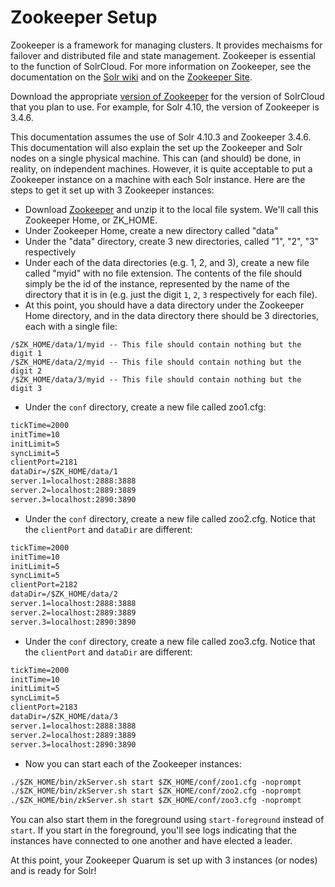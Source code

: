 # Zookeeper Setup

Zookeeper is a framework for managing clusters.  It provides mechaisms for failover and distributed file and state management.  Zookeeper is essential to the function of SolrCloud.  For more information on Zookeeper, see the documentation on the [Solr wiki](https://cwiki.apache.org/confluence/display/solr/SolrCloud+Configuration+and+Parameters) and on the [Zookeeper Site](http://zookeeper.apache.org/).

Download the appropriate [version of Zookeeper](https://cwiki.apache.org/confluence/display/solr/Setting+Up+an+External+ZooKeeper+Ensemble) for the version of SolrCloud that you plan to use.  For example, for Solr 4.10, the version of Zookeeper is 3.4.6.

This documentation assumes the use of Solr 4.10.3 and Zookeeper 3.4.6.  This documentation will also explain the set up the Zookeeper and Solr nodes on a single physical machine.  This can (and should) be done, in reality, on independent machines.  However, it is quite acceptable to put a Zookeeper instance on a machine with each Solr instance.  Here are the steps to get it set up with 3 Zookeeper instances:

- Download [Zookeeper](http://zookeeper.apache.org/releases.html) and unzip it to the local file system. We'll call this Zookeeper Home, or ZK_HOME.
- Under Zookeeper Home, create a new directory called "data"
- Under the "data" directory, create 3 new directories, called "1", "2", "3" respectively
- Under each of the data directories (e.g. 1, 2, and 3), create a new file called "myid" with no file extension.  The contents of the file should simply be the id of the instance, represented by the name of the directory that it is in (e.g. just the digit ```1```, ```2```, ```3``` respectively for each file).
- At this point, you should have a data directory under the Zookeeper Home directory, and in the data directory there should be 3 directories, each with a single file:
```
/$ZK_HOME/data/1/myid -- This file should contain nothing but the digit 1
/$ZK_HOME/data/2/myid -- This file should contain nothing but the digit 2
/$ZK_HOME/data/3/myid -- This file should contain nothing but the digit 3
```
- Under the ```conf``` directory, create a new file called zoo1.cfg:
```xml
tickTime=2000
initTime=10
initLimit=5
syncLimit=5
clientPort=2181
dataDir=/$ZK_HOME/data/1
server.1=localhost:2888:3888
server.2=localhost:2889:3889
server.3=localhost:2890:3890
```
- Under the ```conf``` directory, create a new file called zoo2.cfg. Notice that the ```clientPort``` and ```dataDir``` are different:
```xml
tickTime=2000
initTime=10
initLimit=5
syncLimit=5
clientPort=2182
dataDir=/$ZK_HOME/data/2
server.1=localhost:2888:3888
server.2=localhost:2889:3889
server.3=localhost:2890:3890
```
- Under the ```conf``` directory, create a new file called zoo3.cfg. Notice that the ```clientPort``` and ```dataDir``` are different:
```xml
tickTime=2000
initTime=10
initLimit=5
syncLimit=5
clientPort=2183
dataDir=/$ZK_HOME/data/3
server.1=localhost:2888:3888
server.2=localhost:2889:3889
server.3=localhost:2890:3890
```
- Now you can start each of the Zookeeper instances:
```xml
./$ZK_HOME/bin/zkServer.sh start $ZK_HOME/conf/zoo1.cfg -noprompt
./$ZK_HOME/bin/zkServer.sh start $ZK_HOME/conf/zoo2.cfg -noprompt
./$ZK_HOME/bin/zkServer.sh start $ZK_HOME/conf/zoo3.cfg -noprompt
```

You can also start them in the foreground using ```start-foreground``` instead of ```start```. If you start in the foreground, you'll see logs indicating that the instances have connected to one another and have elected a leader.

At this point, your Zookeeper Quarum is set up with 3 instances (or nodes) and is ready for Solr!


